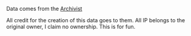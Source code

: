 Data comes from the [Archivist](https://archivist.gumroad.com/l/ARlJi)

All credit for the creation of this data goes to them. All IP belongs to the original owner, I claim no ownership. This is for fun.
